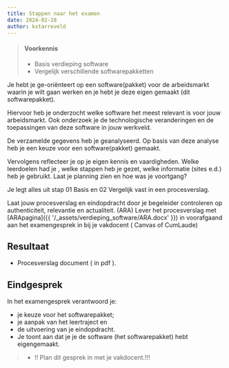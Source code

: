 ```yaml
---
title: Stappen naar het examen 
date: 2024-02-28
author: kstarreveld
---
```


> #### Voorkennis
>* Basis verdieping software
>* Vergelijk verschillende softwarepakketten 

Je hebt je ge-oriënteert op een software(pakket) voor de arbeidsmarkt waarin je wilt gaan
werken en je hebt je deze eigen gemaakt (dit softwarepakket).

Hiervoor heb je onderzocht welke software het meest relevant is voor jouw arbeidsmarkt.
Ook onderzoek je de technologische veranderingen en de toepassingen van deze
software in jouw werkveld.

De verzamelde gegevens heb je geanalyseerd. Op basis van deze analyse heb je een keuze voor een software(pakket) gemaakt.

Vervolgens reflecteer je op je eigen kennis en vaardigheden.
Welke leerdoelen had je , welke stappen heb je gezet, welke informatie (sites e.d.) heb je gebruikt. 
Laat je planning zien en hoe was je voortgang?

Je legt alles uit stap 01 Basis en 02 Vergelijk vast in een procesverslag.

Laat jouw procesverslag en eindopdracht door je begeleider controleren op
authenticiteit, relevantie en actualiteit. (ARA)
Lever het procesverslag met
[ARApagina]({{ '/_assets/verdieping_software/ARA.docx' }})
  in voorafgaand aan het examengesprek in bij je vakdocent ( Canvas of CumLaude)

## Resultaat
* Procesverslag document ( in pdf ).

## Eindgesprek
In het examengesprek verantwoord je:
* je keuze voor het softwarepakket;
* je aanpak van het leertraject en 
* de uitvoering van je eindopdracht. 
* Je toont aan dat je je de software (het softwarepakket) hebt eigengemaakt.

> * !! Plan dit gesprek in met je vakdocent.!!!
